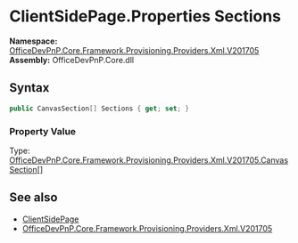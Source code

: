 # ClientSidePage.Properties Sections
  

**Namespace:** [OfficeDevPnP.Core.Framework.Provisioning.Providers.Xml.V201705](OfficeDevPnP.Core.Framework.Provisioning.Providers.Xml.V201705.md)  
**Assembly:** OfficeDevPnP.Core.dll  
## Syntax
```C#
public CanvasSection[] Sections { get; set; }
```

### Property Value
Type: [OfficeDevPnP.Core.Framework.Provisioning.Providers.Xml.V201705.CanvasSection[]](OfficeDevPnP.Core.Framework.Provisioning.Providers.Xml.V201705.CanvasSection.md)  

## See also
- [ClientSidePage](OfficeDevPnP.Core.Framework.Provisioning.Providers.Xml.V201705.ClientSidePage.md) 
- [OfficeDevPnP.Core.Framework.Provisioning.Providers.Xml.V201705](OfficeDevPnP.Core.Framework.Provisioning.Providers.Xml.V201705.md) 
